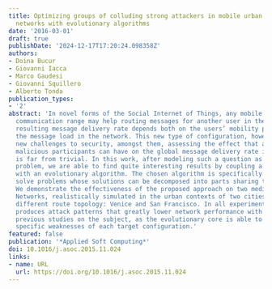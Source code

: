 ```yaml
---
title: Optimizing groups of colluding strong attackers in mobile urban communication
  networks with evolutionary algorithms
date: '2016-03-01'
draft: true
publishDate: '2024-12-17T17:20:24.098358Z'
authors:
- Doina Bucur
- Giovanni Iacca
- Marco Gaudesi
- Giovanni Squillero
- Alberto Tonda
publication_types:
- '2'
abstract: 'In novel forms of the Social Internet of Things, any mobile user within
  communication range may help routing messages for another user in the network. The
  resulting message delivery rate depends both on the users’ mobility patterns and
  the message load in the network. This new type of configuration, however, poses
  new challenges to security, amongst them, assessing the effect that a group of colluding
  malicious participants can have on the global message delivery rate in such a network
  is far from trivial. In this work, after modeling such a question as an optimization
  problem, we are able to find quite interesting results by coupling a network simulator
  with an evolutionary algorithm. The chosen algorithm is specifically designed to
  solve problems whose solutions can be decomposed into parts sharing the same structure.
  We demonstrate the effectiveness of the proposed approach on two medium-sized Delay-Tolerant
  Networks, realistically simulated in the urban contexts of two cities with very
  different route topology: Venice and San Francisco. In all experiments, our methodology
  produces attack patterns that greatly lower network performance with respect to
  previous studies on the subject, as the evolutionary core is able to exploit the
  specific weaknesses of each target configuration.'
featured: false
publication: '*Applied Soft Computing*'
doi: 10.1016/j.asoc.2015.11.024
links:
- name: URL
  url: https://doi.org/10.1016/j.asoc.2015.11.024
---
```


